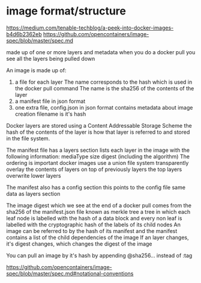 # image format/structure

https://medium.com/tenable-techblog/a-peek-into-docker-images-b4d6b2362eb
https://github.com/opencontainers/image-spec/blob/master/spec.md

made up of one or more layers and metadata
when you do a docker pull you see all the layers being pulled down

An image is made up of:

1. a file for each layer
  The name corresponds to the hash which is used in the docker pull command
  The name is the sha256 of the contents of the layer
2. a manifest file
  in json format
3. one extra file, config.json
  in json format
  contains metadata about image creation
  filename is it's hash


Docker layers are stored using a Content Addressable Storage Scheme
  the hash of the contents of the layer is how that layer is referred to and stored in the file system.

The manifest file has a layers section
  lists each layer in the image
  with the following information:
    mediaType
    size
    digest (including the algorithm)
  The ordering is important
    docker images use a union file system
      transparently overlay the contents of layers on top of previously layers
        the top layers overwrite lower layers

The manifest also has a config section
  this points to the config file
  same data as layers section

The image digest which we see at the end of a docker pull comes from the sha256 of the manifest.json file
  known as merkle tree
    a tree in which each leaf node is labelled with the hash of a data block
    and every non leaf is labelled with the cryptographic hash of the labels of its child nodes
  An image can be referred to by the hash of its manifest
    and the manifest contains a list of the child dependencies of the image
    If an layer changes, it's digest changes, which changes the digest of the image

You can pull an image by it's hash by appending @sha256... instead of :tag

https://github.com/opencontainers/image-spec/blob/master/spec.md#notational-conventions
